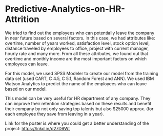 # Predictive-Analytics-on-HR-Attrition
We tried to find out the employees who can potentially leave the company in near future based on several factors. In this case, we had attributes like: overtime, number of years worked, satisfaction level, stock option level, distance traveled by employees to office, project with current manager, hourly rate and many more. From all these attributes, we found out that overtime and monthly income are the most important factors on which employees can leave. 

For this model, we used SPSS Modeler to create our model from the training data set (used CART, C 4.5, C 5.1, Random Forest and ANN). We used IBM Watson Analytics to predict the name of the employees who can leave based on our model. 

This model can be very useful for HR department of any company. They can improve their retention strategies based on these results and benefit their company by not only saving top talents but also $25000 approx. (for each employee they save from leaving in a year). 

Link for the poster is where you could get a better understanding of the project:
https://lnkd.in/d27D6Wt
